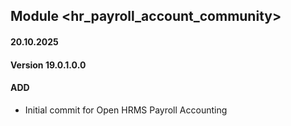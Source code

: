 ## Module <hr_payroll_account_community>

#### 20.10.2025
#### Version 19.0.1.0.0
#### ADD
- Initial commit for Open HRMS Payroll Accounting

